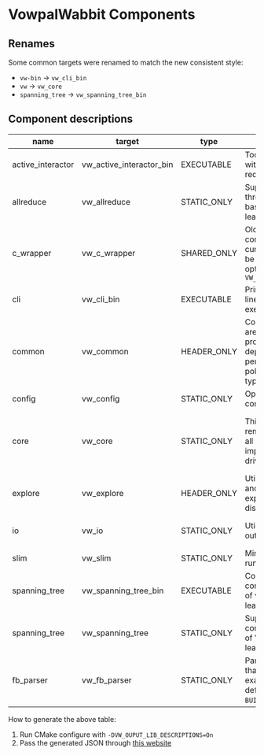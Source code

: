 # VowpalWabbit Components

## Renames
Some common targets were renamed to match the new consistent style:

- `vw-bin` -> `vw_cli_bin`
- `vw` -> `vw_core`
- `spanning_tree` -> `vw_spanning_tree_bin`

## Component descriptions

| name              | target                   | type        | description                                                                                                      | public_deps                                                              | private_deps                                    | exceptions                                 |
| ----------------- | ------------------------ | ----------- | ---------------------------------------------------------------------------------------------------------------- | ------------------------------------------------------------------------ | ----------------------------------------------- | ------------------------------------------ |
| active_interactor | vw_active_interactor_bin | EXECUTABLE  | Tool for interacting with active mode reductions                                                                 |                                                                          |                                                 | N/A                                        |
| allreduce         | vw_allreduce             | STATIC_ONLY | Supporting library for thread or socket based distributed learning                                               | vw_common, vw_io                                                         |                                                 | Yes                                        |
| c_wrapper         | vw_c_wrapper             | SHARED_ONLY | Old C API. Cannot convey errors in current interface. Can be disabled using option `VW_BUILD_VW_C_WRAPPER`       |                                                                          | vw_core                                         | Yes, exceptions are thrown across boundary |
| cli               | vw_cli_bin               | EXECUTABLE  | Primary VW command line interface. The `vw` executable.                                                          |                                                                          | vw_core                                         | N/A                                        |
| common            | vw_common                | HEADER_ONLY | Common utilities that are shared by every project. The only dependencies permitted are polyfill/vocabulary types | string_view_lite                                                         |                                                 | Yes, also supports `VW_NOEXCEPT`           |
| config            | vw_config                | STATIC_ONLY | Option parsing, and command line utilities                                                                       | vw_common                                                                | fmt::fmt                                        | Yes                                        |
| core              | vw_core                  | STATIC_ONLY | This contains all remaining VW code, all reduction implementations, driver, option handling                      | vw_common, vw_explore, vw_allreduce, vw_config, spdlog::spdlog, fmt::fmt | dl;Threads::Threads, vw_io, Boost::math, eigen, RapidJSON | Yes                                         |vw_explore, vw_allreduce, vw_config, spdlog::spdlog, fmt::fmt | Threads::Threads, vw_io, Boost::math, RapidJSON | Yes                                        |
| explore           | vw_explore               | HEADER_ONLY | Utilities for sampling and generating exploration distributions                                                  | vw_common                                                                |                                                 | No                                         |
| io                | vw_io                    | STATIC_ONLY | Utilities for input and output                                                                                   | vw_common, spdlog::spdlog, fmt::fmt                                      | ZLIB::ZLIB                                      | Yes                                        |
| slim              | vw_slim                  | STATIC_ONLY | Minimal inference only runtime                                                                                   | vw_common, vw_explore                                                    |                                                 | No                                         |
| spanning_tree     | vw_spanning_tree_bin     | EXECUTABLE  | Command line tool for connecting instances of vw for distributed learning                                        |                                                                          | vw_spanning_tree, vw_common, vw_config          | N/A                                        |
| spanning_tree     | vw_spanning_tree         | STATIC_ONLY | Supporting code for connecting instances of VW for distributed learning                                          | vw_common                                                                | Threads::Threads                                | Yes                                        |
| fb_parser         | vw_fb_parser             | STATIC_ONLY | Parser implementation that reads flatbuffer examples. Disabled by default. Enable with `BUILD_FLATBUFFERS`.                                                             | vw_core, fb_generate_headers                                             |                                                 | Yes                                        |

How to generate the above table:
1. Run CMake configure with `-DVW_OUPUT_LIB_DESCRIPTIONS=On`
2. Pass the generated JSON through [this website](https://kdelmonte.github.io/json-to-markdown-table/)
